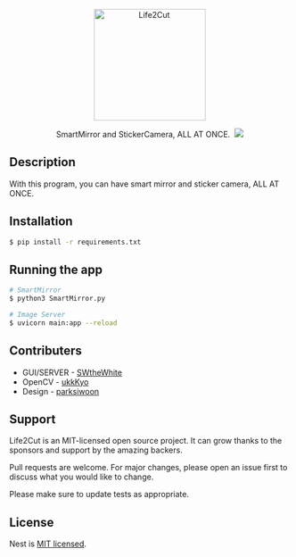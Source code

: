 <p align="center">
  <img src="https://raw.githubusercontent.com/SWtheWhite/Life2Cut/main/images/LIFE2CUT.png" width="200" alt="Life2Cut" />
</p>

<p align="center">SmartMirror and StickerCamera, ALL AT ONCE.&nbsp
<a href="https://hits.seeyoufarm.com"><img src="https://hits.seeyoufarm.com/api/count/incr/badge.svg?url=https%3A%2F%2Fgithub.com%2FSWtheWhite%2FLife2Cut&count_bg=%2379C83D&title_bg=%23555555&icon=&icon_color=%23E7E7E7&title=hits&edge_flat=false"/></a>
</p>
  

## Description

With this program, you can have smart mirror and sticker camera, ALL AT ONCE.

## Installation

```bash
$ pip install -r requirements.txt
```

## Running the app

```bash
# SmartMirror
$ python3 SmartMirror.py

# Image Server
$ uvicorn main:app --reload
```

## Contributers

- GUI/SERVER - [SWtheWhite](https://github.com/SWtheWhite)
- OpenCV - [ukkKyo](https://github.com/ukkKyo)
- Design - [parksiwoon](https://github.com/parksiwoon)

## Support

Life2Cut is an MIT-licensed open source project. It can grow thanks to the sponsors and support by the amazing backers.

Pull requests are welcome. For major changes, please open an issue first
to discuss what you would like to change.

Please make sure to update tests as appropriate.

## License

Nest is [MIT licensed](LICENSE).
